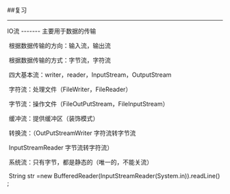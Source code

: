 ##复习

----

IO流 ------- 主要用于数据的传输

​				根据数据传输的方向：输入流，输出流

​				根据数据传输的方式：字节流，字符流

​		四大基本流：writer，reader，InputStream，OutputStream

​				字符流：处理文件（FileWriter，FileReader）

​				字节流：操作文件（FileOutPutStream，FileInputStream）				

​		缓冲流：提供缓冲区（装饰模式）

​		转换流：（OutPutStreamWriter	字符流转字节流

​							InputStreamReader	字节流转字符流）

​		系统流：只有字节，都是静态的（唯一的，不能关流）

​							String str =new BufferedReader(InputStreamReader(System.in)).readLine() ;

